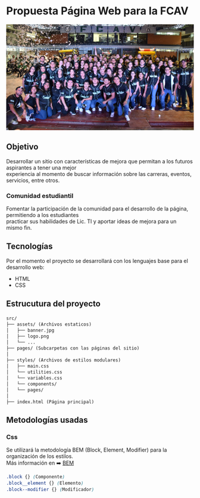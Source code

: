 # Propuesta Página Web para la FCAV

![FCAV](./src/assets/banner.jpg)

## Objetivo

Desarrollar un sitio con características de mejora que permitan a los futuros aspirantes a tener una mejor  
experiencia al momento de buscar información sobre las carreras, eventos, servicios, entre otros.

### Comunidad estudiantil

Fomentar la participación de la comunidad para el desarrollo de la página, permitiendo a los estudiantes  
practicar sus habilidades de Lic. TI y aportar ideas de mejora para un mismo fin.

## Tecnologías

Por el momento el proyecto se desarrollará con los lenguajes base para el desarrollo web:

- HTML
- CSS

## Estrucutura del proyecto

```
src/
├── assets/ (Archivos estaticos)
│   ├── banner.jpg
│   ├── logo.png
│   └── ...
├── pages/ (Subcarpetas con las páginas del sitio)
│
├── styles/ (Archivos de estilos modulares)
│   ├── main.css
│   └── utilities.css
│   └── variables.css
│   └── components/
│   └── pages/
│
├── index.html (Página principal)
```

## Metodologías usadas

### Css

Se utilizará la metodología BEM (Block, Element, Modifier) para la organización de los estilos.  
Más información en ➡️ [BEM](http://getbem.com/)

```css
.block {} (Componente)
.block__element {} (Elemento)
.block--modifier {} (Modificador)
```
